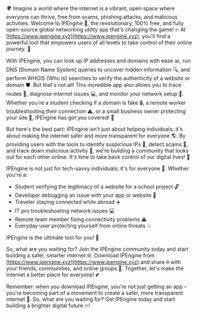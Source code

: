 🌍 Imagine a world where the internet is a vibrant, open space where everyone can thrive, free from scams, phishing attacks, and malicious activities. Welcome to IPEngine 🚀, the revolutionary, 100% free, and fully open-source global networking utility app that's changing the game! 🔥 At [https://www.ipengine.xyz](https://www.ipengine.xyz), you'll find a powerful tool that empowers users of all levels to take control of their online journey. 💪

With IPEngine, you can look up IP addresses and domains with ease 📊, run DNS (Domain Name System) queries to uncover hidden information 🔍, and perform WHOIS (Who Is) searches to verify the authenticity of a website or domain 🛡️. But that's not all! This incredible app also allows you to trace routes 👣, diagnose internet issues 💻, and monitor your network setup 🔧. Whether you're a student checking if a domain is fake 🔒, a remote worker troubleshooting their connection ⚠️, or a small business owner protecting your site 🏢, IPEngine has got you covered! 🌟

But here's the best part: IPEngine isn't just about helping individuals; it's about making the internet safer and more transparent for everyone 🌎. By providing users with the tools to identify suspicious IPs 👀, detect scams 💸, and track down malicious activity 🔴, we're building a community that looks out for each other online. It's time to take back control of our digital lives! 💪

IPEngine is not just for tech-savvy individuals; it's for everyone 🌈. Whether you're a:

* Student verifying the legitimacy of a website for a school project 🔓
* Developer debugging an issue with your app or website 🤖
* Traveler staying connected while abroad ✈️
* IT pro troubleshooting network issues 💻
* Remote team member fixing connectivity problems ⚠️
* Everyday user protecting yourself from online threats 💥

IPEngine is the ultimate tool for you! 🔧

So, what are you waiting for? Join the IPEngine community today and start building a safer, smarter internet 🌐. Download IPEngine from [https://www.ipengine.xyz](https://www.ipengine.xyz) and share it with your friends, communities, and online groups 🤝. Together, let's make the internet a better place for everyone! 💕

Remember: when you download IPEngine, you're not just getting an app – you're becoming part of a movement to create a safer, more transparent internet 🌟. So, what are you waiting for? Get IPEngine today and start building a brighter digital future 🔥!